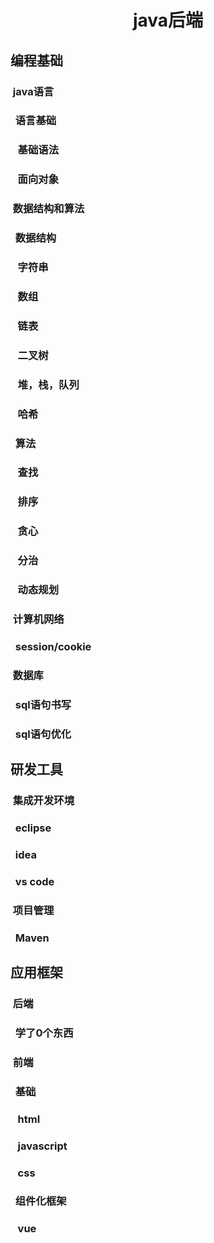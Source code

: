 <h1 align="center" class="root">
<a name="1ttshvific7qagucbh0vvtu9eg">java后端</a>
</h1>
<h2 class="topic">
<a name="5vlc4soegacs3hbb6o3vkl961b">编程基础</a>
</h2>
<h3 class="topic">
<a name="32kmrmrvcj3cph7ffq7ev03feh">&nbsp;java语言</a>
</h3>
<h3 class="topic">
<a name="2cp4qtslei9lj8nbk6g3ceqqdv">&nbsp;&nbsp;语言基础</a>
</h3>
<h3 class="topic">
<a name="517clej2uiq6booa3e1crtqule">&nbsp;&nbsp;&nbsp;基础语法</a>
</h3>
<h3 class="topic">
<a name="7i0c9p9hbbpiskgt69km0gsacd">&nbsp;&nbsp;&nbsp;面向对象</a>
</h3>
<h3 class="topic">
<a name="7jhg4mfaqmjglu7p43m94la4jv">&nbsp;数据结构和算法</a>
</h3>
<h3 class="topic">
<a name="3htc8mqjcr98b8qu95ie9h88dh">&nbsp;&nbsp;数据结构</a>
</h3>
<h3 class="topic">
<a name="4242hk4h3pv4jt436caebtr6nc">&nbsp;&nbsp;&nbsp;字符串</a>
</h3>
<h3 class="topic">
<a name="7tp8q2k5heiv8319dnnn2rdcpd">&nbsp;&nbsp;&nbsp;数组</a>
</h3>
<h3 class="topic">
<a name="1cvhomlnpthgrejeni944kuo2r">&nbsp;&nbsp;&nbsp;链表</a>
</h3>
<h3 class="topic">
<a name="604dsaeb12efdhn1uo7h8a20f9">&nbsp;&nbsp;&nbsp;二叉树</a>
</h3>
<h3 class="topic">
<a name="048u226ak3c70grc686h4soa5r">&nbsp;&nbsp;&nbsp;堆，栈，队列</a>
</h3>
<h3 class="topic">
<a name="2luvfvlvqu56fslpjovdni4mhn">&nbsp;&nbsp;&nbsp;哈希</a>
</h3>
<h3 class="topic">
<a name="6hnc15ctu3fb3v8iaait3rd8if">&nbsp;&nbsp;算法</a>
</h3>
<h3 class="topic">
<a name="2fsbpvlovt6gld388hlbjecgru">&nbsp;&nbsp;&nbsp;查找</a>
</h3>
<h3 class="topic">
<a name="4etd1pefb5o31ali8ularb1r57">&nbsp;&nbsp;&nbsp;排序</a>
</h3>
<h3 class="topic">
<a name="5g0qqfr41272s59mi0i9sscc34">&nbsp;&nbsp;&nbsp;贪心</a>
</h3>
<h3 class="topic">
<a name="789saoj5krnnn0tqi97e6bcq98">&nbsp;&nbsp;&nbsp;分治</a>
</h3>
<h3 class="topic">
<a name="3iop8fh8j3okp8stbempoa0blh">&nbsp;&nbsp;&nbsp;动态规划</a>
</h3>
<h3 class="topic">
<a name="635kib3g6mos4lbhg92633skvu">&nbsp;计算机网络</a>
</h3>
<h3 class="topic">
<a name="029onie6m3nluklqghr4ckg9rt">&nbsp;&nbsp;session/cookie</a>
</h3>
<h3 class="topic">
<a name="5m8uo9t764edu8e40r9eh6veog">&nbsp;数据库</a>
</h3>
<h3 class="topic">
<a name="5vto20rmpm8kbmqnrj413830c8">&nbsp;&nbsp;sql语句书写</a>
</h3>
<h3 class="topic">
<a name="4ac3p0ucn1f6mvr5utlah6bsc6">&nbsp;&nbsp;sql语句优化</a>
</h3>
<h2 class="topic">
<a name="40949uebm1hv8mk6g21n5godd4">研发工具</a>
</h2>
<h3 class="topic">
<a name="5uhngcmasndglei7ojg288aue8">&nbsp;集成开发环境</a>
</h3>
<h3 class="topic">
<a name="0b977qmfgp14psofcqc40sb8uu">&nbsp;&nbsp;eclipse</a>
</h3>
<h3 class="topic">
<a name="06b8t10lngs4rst19i6kqe42rf">&nbsp;&nbsp;idea</a>
</h3>
<h3 class="topic">
<a name="4vthu4h7f3j1br1lqjdp3clie2">&nbsp;&nbsp;vs code</a>
</h3>
<h3 class="topic">
<a name="68ms3ce8umu96g8e493egb0ijv">&nbsp;项目管理</a>
</h3>
<h3 class="topic">
<a name="3bsa4hjfjq0k24gg5lsttrv5in">&nbsp;&nbsp;Maven</a>
</h3>
<h2 class="topic">
<a name="4tofmj2av26403dv544iiso8j1">应用框架</a>
</h2>
<h3 class="topic">
<a name="0kuao8gu27mvt5ji322m21d0ll">&nbsp;后端</a>
</h3>
<h3 class="topic">
<a name="6maoc5r9luff9e61e0lddkq23t">&nbsp;&nbsp;学了0个东西</a>
</h3>
<h3 class="topic">
<a name="1j6so572d9bq3rrdt5lj66pb7o">&nbsp;前端</a>
</h3>
<h3 class="topic">
<a name="7ld5vndsom8e3e0n199ueij08n">&nbsp;&nbsp;基础</a>
</h3>
<h3 class="topic">
<a name="6l5ee3i4bg7qiu76r43ivfe7oe">&nbsp;&nbsp;&nbsp;html</a>
</h3>
<h3 class="topic">
<a name="1f8vahi50o79vd94v33q5epbo0">&nbsp;&nbsp;&nbsp;javascript</a>
</h3>
<h3 class="topic">
<a name="7pg8cs44v23gd4lpj6d56g20ir">&nbsp;&nbsp;&nbsp;css</a>
</h3>
<h3 class="topic">
<a name="7hhhpbobs1ffobljnj2837lk7h">&nbsp;&nbsp;组件化框架</a>
</h3>
<h3 class="topic">
<a name="0lqc3kbtqm3lf0jmvtv9mn9hs4">&nbsp;&nbsp;&nbsp;vue</a>
</h3>
